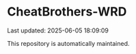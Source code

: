 # CheatBrothers-WRD

Last updated: 2025-06-05 18:09:09

This repository is automatically maintained.
